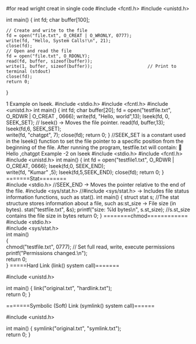 #for read wright creat in single code
#include <fcntl.h> 
#include <unistd.h> 
 
int main() { 
 int fd; 
  char buffer[100]; 
 
    // Create and write to the file 
    fd = open("file.txt", O_CREAT | O_WRONLY, 0777); 
    write(fd, "Hello, System Calls!\n", 21); 
    close(fd); 
    // Open and read the file 
    fd = open("file.txt", O_RDONLY); 
    read(fd, buffer, sizeof(buffer)); 
    write(1, buffer, sizeof(buffer));                     // Print to terminal (stdout) 
    close(fd); 
    return 0; 
} 



1 Example on lseek.
 #include <stdio.h> 
#include <fcntl.h> 
#include <unistd.h> 
int main() 
{ 
int fd; 
char buffer[20]; 
fd = open("testfile.txt", O_RDWR | O_CREAT , 0666); 
write(fd, "Hello, world",13); 
lseek(fd, 0, SEEK_SET);    // lseek() → Moves the file pointer. 
read(fd, buffer,13); 
lseek(fd,6, SEEK_SET);        
write(fd, "chatgpt", 7); 
close(fd); 
return 0; 
} 
//SEEK_SET is a constant used in the lseek() function to set the file pointer to a specific position from the beginning of the file. 
After running the program, testfile.txt will contain:   Hello ,chatgpt 
Example -2 on lseek 
#include <stdio.h> 
#include <fcntl.h> 
#include <unistd.h> 
int main() 
{ 
int fd = open("testfile1.txt", O_RDWR | O_CREAT, 0666); 
lseek(fd,0, SEEK_END);                             
write(fd, "Kumar" ,5); 
lseek(fd,5,SEEK_END); 
close(fd); 
return 0; 
} 
=======Stat========  
#include <stdio.h> 
    //SEEK_END → Moves the pointer relative to the end of the file. 
#include <sys/stat.h>   //#include <sys/stat.h> → Includes file status information functions, such as stat(). 
int main() 
{ 
struct stat s;   //The stat structure stores information about a file, such as:st_size → File size (in bytes). 
stat("testfile.txt", &s); 
printf("size: %ld bytes\n", s.st_size);   //s.st_size contains the file size in bytes 
return 0; 
} 
========chmod============ 
#include <stdio.h>  
#include <sys/stat.h>  
int main()  
{  
chmod("testfile.txt", 0777); // Set full read, write, execute permissions  
printf("Permissions changed.\n");  
return 0;  
} 
=====Hard Link (link() system call)======= 
 
#include <unistd.h> 
 
int main() { 
    link("original.txt", "hardlink.txt");   
    return 0; 
} 
 
=======Symbolic (Soft) Link (symlink() system call)====== 
 
#include <unistd.h> 
 
int main() { 
    symlink("original.txt", "symlink.txt");   
    return 0; 
} 



    
